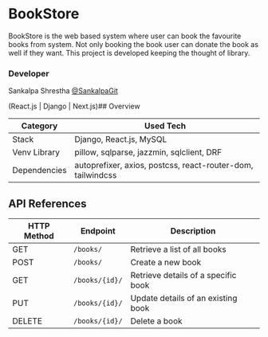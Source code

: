 
# BookStore

BookStore is the web based system where user can book the favourite books from system. Not only booking the book user can donate the book as well if they want. This project is developed keeping the thought of library. 




### Developer
Sankalpa Shrestha 
[@SankalpaGit](github.com/SankalpaGit/)

(React.js | Django | Next.js)## Overview

| Category      | Used Tech                                               |
|---------------|-----------------------------------------------------|
| Stack    | Django, React.js, MySQL                            |
| Venv Library      | pillow, sqlparse, jazzmin, sqlclient, DRF          |
| Dependencies  | autoprefixer, axios, postcss, react-router-dom, tailwindcss |



## API References

| HTTP Method | Endpoint       | Description                         |
|-------------|----------------|-------------------------------------|
| GET         | `/books/`      | Retrieve a list of all books        |
| POST        | `/books/`      | Create a new book                   |
| GET         | `/books/{id}/` | Retrieve details of a specific book |
| PUT         | `/books/{id}/` | Update details of an existing book  |
| DELETE      | `/books/{id}/` | Delete a book                       |



